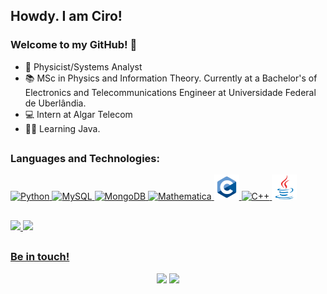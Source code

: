 
## Howdy. I am Ciro!
### Welcome to my GitHub! 👋

- 🔭 Physicist/Systems Analyst
- 📚 MSc in Physics and Information Theory. Currently at a Bachelor's of Electronics and Telecommunications Engineer at Universidade Federal de Uberlândia.
- 💻 Intern at Algar Telecom
- 👨‍💻 Learning Java.

##

<h3 align="left">Languages and Technologies:</h3>
 <a href="https://www.python.org/" target="_blank">   <img src="https://www.python.org/static/opengraph-icon-200x200.png" alt="Python" width="40" height="40"/> </a>
 <a href="https://www.mysql.com/" target="_blank">   <img src="https://pngimg.com/uploads/mysql/mysql_PNG23.png" alt="MySQL" width="40" height="40"/> </a>
  <a href="https://www.mongodb.com/" target="_blank">   <img src="https://w7.pngwing.com/pngs/768/167/png-transparent-mongodb-nosql-document-oriented-database-nosql-icon-leaf-grass-business.png" alt="MongoDB" width="40" height="40"/> </a>
   <a href="https://www.wolfram.com/" target="_blank"> <img src="https://upload.wikimedia.org/wikipedia/commons/thumb/2/20/Mathematica_Logo.svg/190px-Mathematica_Logo.svg.png" alt="Mathematica" width="40" height="40"/> </a> 
 <a href="https://docs.microsoft.com/pt-br/cpp/c-language/?view=msvc-160" target="_blank"> <img src="https://raw.githubusercontent.com/github/explore/f3e22f0dca2be955676bc70d6214b95b13354ee8/topics/c/c.png" alt="C" width="40" height="40"/> </a>
  <a href="https://docs.microsoft.com/pt-br/cpp/?view=msvc-160" target="_blank"> <img src="https://upload.wikimedia.org/wikipedia/commons/thumb/1/18/ISO_C%2B%2B_Logo.svg/306px-ISO_C%2B%2B_Logo.svg.png" alt="C++" width="40" height="40"/> </a>
 <a href="https://www.java.com" target="_blank"> <img src="https://raw.githubusercontent.com/devicons/devicon/master/icons/java/java-original.svg" alt="Java" width="40" height="40"/> </a>










##
<div>
  <a href="https://github.com/ajnciro">
  <img height="180em" src="https://github-readme-stats.vercel.app/api/top-langs/?username=ajnciro&layout=compact&langs_count=7&theme=dark"/>
  <img height="180em" src="https://github-readme-stats.vercel.app/api?username=ajnciro&show_icons=true&theme=dark&include_all_commits=true&count_private=true"/>
</div>

##
### Be in touch!
<div align="center"> 
  <a href = "mailto:ciro@mail.org"><img src="https://img.shields.io/badge/-Email-%23333?style=for-the-badge&logo=gmail&logoColor=white" target="_blank"></a>
  <a href="https://www.linkedin.com/in/ajnciro/" target="_blank"><img src="https://img.shields.io/badge/-LinkedIn-%230077B5?style=for-the-badge&logo=linkedin&logoColor=white" target="_blank"></a> 
</div>
